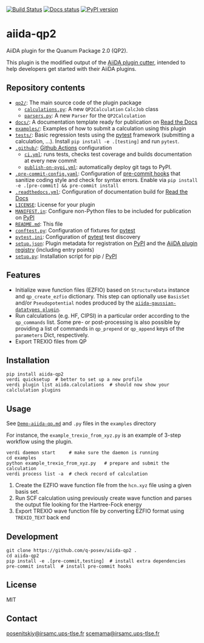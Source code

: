 [![Build Status](https://github.com/TREX-CoE/aiida-qp2/workflows/ci/badge.svg?branch=master)](https://github.com/q-posev/aiida-qp2/actions)
[![Docs status](https://readthedocs.org/projects/aiida-qp2/badge)](http://aiida-qp2.readthedocs.io/)
[![PyPI version](https://badge.fury.io/py/aiida-qp2.svg)](https://badge.fury.io/py/aiida-qp2)

# aiida-qp2

AiiDA plugin for the Quanum Package 2.0 (QP2).

This plugin is the modified output of the
[AiiDA plugin cutter](https://github.com/aiidateam/aiida-plugin-cutter),
intended to help developers get started with their AiiDA plugins.

## Repository contents

* [`qp2/`](qp2/): The main source code of the plugin package
  * [`calculations.py`](qp2/calculations.py): A new `QP2Calculation` `CalcJob` class
  * [`parsers.py`](qp2/parsers.py): A new `Parser` for the `QP2Calculation`
* [`docs/`](docs/): A documentation template ready for publication on [Read the Docs](http://aiida-qp2.readthedocs.io/en/latest/)
* [`examples/`](examples/): Examples of how to submit a calculation using this plugin
* [`tests/`](tests/): Basic regression tests using the [pytest](https://docs.pytest.org/en/latest/) framework (submitting a calculation, ...). Install `pip install -e .[testing]` and run `pytest`.
* [`.github/`](.github/): [Github Actions](https://github.com/features/actions) configuration
  * [`ci.yml`](.github/workflows/ci.yml): runs tests, checks test coverage and builds documentation at every new commit
  * [`publish-on-pypi.yml`](.github/workflows/publish-on-pypi.yml): automatically deploy git tags to PyPI.
* [`.pre-commit-config.yaml`](.pre-commit-config.yaml): Configuration of [pre-commit hooks](https://pre-commit.com/) that sanitize coding style and check for syntax errors. Enable via `pip install -e .[pre-commit] && pre-commit install`
* [`.readthedocs.yml`](.readthedocs.yml): Configuration of documentation build for [Read the Docs](https://readthedocs.org/)
* [`LICENSE`](LICENSE): License for your plugin
* [`MANIFEST.in`](MANIFEST.in): Configure non-Python files to be included for publication on [PyPI](https://pypi.org/)
* [`README.md`](README.md): This file
* [`conftest.py`](conftest.py): Configuration of fixtures for [pytest](https://docs.pytest.org/en/latest/)
* [`pytest.ini`](pytest.ini): Configuration of [pytest](https://docs.pytest.org/en/latest/) test discovery
* [`setup.json`](setup.json): Plugin metadata for registration on [PyPI](https://pypi.org/) and the [AiiDA plugin registry](https://aiidateam.github.io/aiida-registry/) (including entry points)
* [`setup.py`](setup.py): Installation script for pip / [PyPI](https://pypi.org/)


## Features

* Initialize wave function files (EZFIO) based on `StructureData` instance and `qp_create_ezfio` dictionary.
This step can optionally use `BasisSet` and/or `Pseudopotential` nodes produced by the
[`aiida-gaussian-datatypes plugin`](https://github.com/addman2/aiida-gaussian-datatypes/tree/development_trvb).
* Run calculations (e.g. HF, CIPSI) in a particular order according to the `qp_commands` list. Some pre- or post-processing is also possible by providing a list of commands in `qp_prepend` or `qp_append` keys of the `parameters` Dict, respectively.
* Export TREXIO files from QP


## Installation

```shell
pip install aiida-qp2
verdi quicksetup  # better to set up a new profile
verdi plugin list aiida.calculations  # should now show your calclulation plugins
```

## Usage

 See [`Demo-aiida-qp.md`](examples/Demo-aiida-qp.md) and `.py` files in the `examples` directory

For instance, the `example_trexio_from_xyz.py` is an example of 3-step workflow using the plugin.

```shell
verdi daemon start     # make sure the daemon is running
cd examples
python example_trexio_from_xyz.py   # prepare and submit the calculation
verdi process list -a  # check record of calculation
```

1. Create the EZFIO wave function file from the `hcn.xyz` file using a given basis set.
2. Run SCF calculation using previously create wave function and parses the output file looking for the Hartree-Fock energy
3. Export TREXIO wave function file by converting EZFIO format using `TREXIO_TEXT` back end


## Development

```shell
git clone https://github.com/q-posev/aiida-qp2 .
cd aiida-qp2
pip install -e .[pre-commit,testing]  # install extra dependencies
pre-commit install  # install pre-commit hooks
```

## License

MIT

## Contact

posenitskiy@irsamc.ups-tlse.fr
scemama@irsamc.ups-tlse.fr
